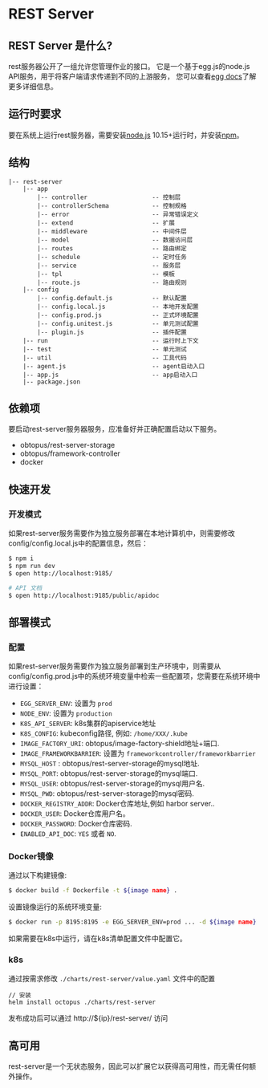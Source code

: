 # REST Server

## REST Server 是什么?

rest服务器公开了一组允许您管理作业的接口。
它是一个基于egg.js的node.js API服务，用于将客户端请求传递到不同的上游服务，
您可以查看[egg docs][egg]了解更多详细信息。

## 运行时要求

要在系统上运行rest服务器，需要安装[node.js](https://nodejs.org) 10.15+运行时，并安装[npm](https://www.npmjs.com/)。

## 结构
```
|-- rest-server
    |-- app
        |-- controller                  -- 控制层
        |-- controllerSchema            -- 控制规格
        |-- error                       -- 异常错误定义
        |-- extend                      -- 扩展
        |-- middleware                  -- 中间件层
        |-- model                       -- 数据访问层
        |-- routes                      -- 路由绑定
        |-- schedule                    -- 定时任务
        |-- service                     -- 服务层
        |-- tpl                         -- 模板
        |-- route.js                    -- 路由规则
    |-- config
        |-- config.default.js           -- 默认配置
        |-- config.local.js             -- 本地开发配置
        |-- config.prod.js              -- 正式环境配置
        |-- config.unitest.js           -- 单元测试配置
        |-- plugin.js                   -- 插件配置
    |-- run                             -- 运行时上下文
    |-- test                            -- 单元测试
    |-- util                            -- 工具代码
    |-- agent.js                        -- agent启动入口
    |-- app.js                          -- app启动入口
    |-- package.json
```

## 依赖项

要启动rest-server服务器服务，应准备好并正确配置启动以下服务。

* obtopus/rest-server-storage
* obtopus/framework-controller
* docker

## 快速开发

### 开发模式

如果rest-server服务需要作为独立服务部署在本地计算机中，则需要修改config/config.local.js中的配置信息，然后：
```bash
$ npm i
$ npm run dev
$ open http://localhost:9185/

# API 文档
$ open http://localhost:9185/public/apidoc
```

[egg]: https://eggjs.org

## 部署模式

### 配置
如果rest-server服务需要作为独立服务部署到生产环境中，则需要从config/config.prod.js中的系统环境变量中检索一些配置项，您需要在系统环境中进行设置：

* `EGG_SERVER_ENV`: 设置为 `prod`
* `NODE_ENV`: 设置为 `production`
* `K8S_API_SERVER`: k8s集群的apiservice地址
* `K8S_CONFIG`: kubeconfig路径, 例如: `/home/XXX/.kube`
* `IMAGE_FACTORY_URI`: obtopus/image-factory-shield地址+端口.
* `IMAGE_FRAMEWORKBARRIER`: 设置为 `frameworkcontroller/frameworkbarrier`
* `MYSQL_HOST` : obtopus/rest-server-storage的mysql地址.
* `MYSQL_PORT`: obtopus/rest-server-storage的mysql端口.
* `MYSQL_USER`: obtopus/rest-server-storage的mysql用户名.
* `MYSQL_PWD`: obtopus/rest-server-storage的mysql密码.
* `DOCKER_REGISTRY_ADDR`: Docker仓库地址,例如 harbor server..
* `DOCKER_USER`: Docker仓库用户名。
* `DOCKER_PASSWORD`: Docker仓库密码.
* `ENABLED_API_DOC`: `YES` 或者 `NO`.

### Docker镜像

通过以下构建镜像:

```bash
$ docker build -f Dockerfile -t ${image name} .
```

设置镜像运行的系统环境变量:

```bash
$ docker run -p 8195:8195 -e EGG_SERVER_ENV=prod ... -d ${image name}
```

如果需要在k8s中运行，请在k8s清单配置文件中配置它。

### k8s

通过按需求修改 `./charts/rest-server/value.yaml` 文件中的配置

```
// 安装
helm install octopus ./charts/rest-server
```

发布成功后可以通过 http://${ip}/rest-server/ 访问

## 高可用

rest-server是一个无状态服务，因此可以扩展它以获得高可用性，而无需任何额外操作。